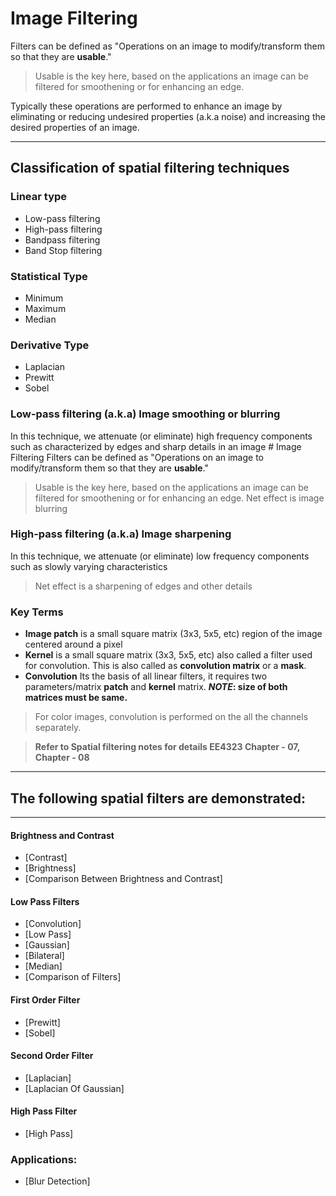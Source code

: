 # Image Filtering
Filters can be defined as "Operations on an image to modify/transform them so that they are **usable**."
> Usable is the key here, based on the applications an image can be filtered for smoothening or for enhancing an edge.

Typically these operations are performed to enhance an image by eliminating or reducing undesired properties (a.k.a noise) and increasing the desired properties of an image.

---

## Classification of **spatial** filtering techniques

### Linear type
- Low-pass filtering
- High-pass filtering
- Bandpass filtering
- Band Stop filtering

### Statistical Type
- Minimum
- Maximum
- Median

### Derivative Type
- Laplacian
- Prewitt
- Sobel


### Low-pass filtering (a.k.a) Image smoothing or blurring
In this technique, we attenuate (or eliminate) high frequency components such as characterized by edges and sharp details in an image # Image Filtering
Filters can be defined as "Operations on an image to modify/transform them so that they are **usable**."
> Usable is the key here, based on the applications an image can be filtered for smoothening or for enhancing an edge.
> Net effect is image blurring

### High-pass filtering (a.k.a) Image sharpening
In this technique, we attenuate (or eliminate) low frequency components such as slowly varying characteristics
> Net effect is a sharpening of edges and other details


### Key Terms
- **Image patch** is a small square matrix (3x3, 5x5, etc) region of the image centered around a pixel
- **Kernel** is a small square matrix (3x3, 5x5, etc) also called a filter used for convolution.  This is also called as **convolution matrix** or a **mask**.
- **Convolution** Its the basis of all linear filters, it requires two parameters/matrix **patch** and **kernel** matrix.  ***NOTE*: size of both matrices must be same.**
> For color images, convolution is performed on the all the channels separately.

> **Refer to Spatial filtering notes for details EE4323 Chapter - 07, Chapter - 08**
---
## The following spatial filters are demonstrated:
---
#### Brightness and Contrast
- [Contrast]
- [Brightness]
- [Comparison Between Brightness and Contrast]

#### Low Pass Filters
- [Convolution]
- [Low Pass]
- [Gaussian]
- [Bilateral]
- [Median]
- [Comparison of Filters]

#### First Order Filter
- [Prewitt]
- [Sobel]

#### Second Order Filter
- [Laplacian]
- [Laplacian Of Gaussian]

#### High Pass Filter
- [High Pass]

### Applications:
- [Blur Detection]
